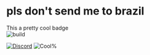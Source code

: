 # pls don't send me to brazil

This a pretty cool badge
<br />
![build][build]

[![Discord](https://img.shields.io/discord/695820647947042896?color=00aae8&logo=discord&style=for-the-badge)](https://cutt.ly/OrangCult 'The Orang Cult')
![Cool%](https://img.shields.io/badge/COOL%25-69,420%25-00aae8?style=for-the-badge)

[build]: https://github.com/ElCholoGamer/brazil-bot/workflows/Build/badge.svg
